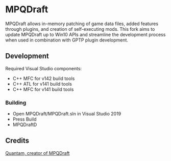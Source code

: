 # MPQDraft
MPQDraft allows in-memory patching of game data files, added features through plugins, and creation of self-executing mods.
This fork aims to update MPQDraft up to Win10 APIs and streamline the development process when used in combination with GPTP plugin development.


## Development
Required Visual Studio components:

* C++ MFC for v142 build tools
* C++ ATL for v141 build tools
* C++ MFC for v141 build tools

### Building
- Open MPQDraft/MPQDraft.sln in Visual Studio 2019
- Press Build
- MPQDraftD

## Credits
[Quantam, creator of MPQDraft](http://qstuff.blogspot.com/2010/01/bibliography-programming.html)